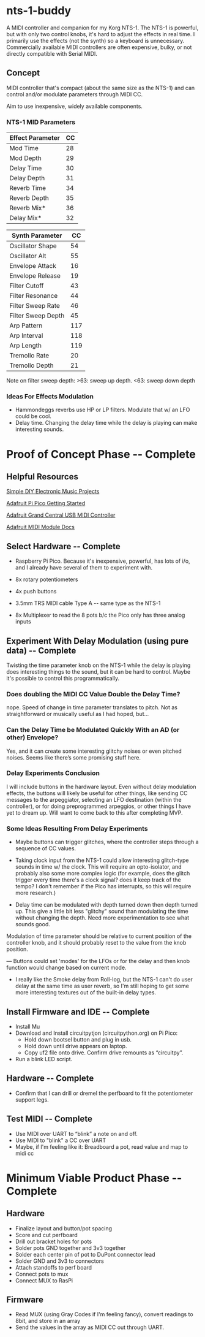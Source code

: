 # nts-1-buddy

A MIDI controller and companion for my Korg NTS-1. The NTS-1 is powerful, but with only two control knobs, it's hard to adjust the effects in real time. I primarily use the effects (not the synth) so a keyboard is unnecessary. Commercially available MIDI controllers are often expensive, bulky, or not directly compatible with Serial MIDI.

## Concept

MIDI controller that's compact (about the same size as the NTS-1) and can control and/or modulate parameters through MIDI CC.

Aim to use inexpensive, widely available components.

### NTS-1 MID Parameters

| Effect Parameter | CC  |
| ---------------- | --- |
| Mod Time         | 28  |
| Mod Depth        | 29  |
| Delay Time       | 30  |
| Delay Depth      | 31  |
| Reverb Time      | 34  |
| Reverb Depth     | 35  |
| Reverb Mix\*     | 36  |
| Delay Mix\*      | 32  |

| Synth Parameter    | CC  |
| ------------------ | --- |
| Oscillator Shape   | 54  |
| Oscillator Alt     | 55  |
| Envelope Attack    | 16  |
| Envelope Release   | 19  |
| Filter Cutoff      | 43  |
| Filter Resonance   | 44  |
| Filter Sweep Rate  | 46  |
| Filter Sweep Depth | 45  |
| Arp Pattern        | 117 |
| Arp Interval       | 118 |
| Arp Length         | 119 |
| Tremollo Rate      | 20  |
| Tremollo Depth     | 21  |

Note on filter sweep depth: >63: sweep up depth. <63: sweep down depth

### Ideas For Effects Modulation

- Hammondeggs reverbs use HP or LP filters. Modulate that w/ an LFO could be cool.
- Delay time. Changing the delay time while the delay is playing can make interesting sounds.

# Proof of Concept Phase -- Complete

## Helpful Resources

[Simple DIY Electronic Music Projects](https://diyelectromusic.wordpress.com/2021/06/28/toy-keyboard-usb-matrix-decode-with-the-pi-pico-part-2/)

[Adafruit Pi Pico Getting Started](https://learn.adafruit.com/getting-started-with-raspberry-pi-pico-circuitpython/blinky-and-a-button)

[Adafruit Grand Central USB MIDI Controller](https://learn.adafruit.com/grand-central-usb-midi-controller-in-circuitpython/code-usb-midi-in-circuitpython)

[Adafruit MIDI Module Docs](https://docs.circuitpython.org/projects/midi/en/latest/)

## Select Hardware -- Complete

- Raspberry Pi Pico. Because it's inexpensive, powerful, has lots of i/o, and I already have several of them to experiment with.

- 8x rotary potentiometers
- 4x push buttons
- 3.5mm TRS MIDI cable Type A -- same type as the NTS-1
- 8x Multiplexer to read the 8 pots b/c the Pico only has three analog inputs

## Experiment With Delay Modulation (using pure data) -- Complete

Twisting the time parameter knob on the NTS-1 while the delay is playing does interesting things to the sound, but it can be hard to control. Maybe it's possible to control this programmatically.

### Does doubling the MIDI CC Value Double the Delay Time?

nope. Speed of change in time parameter translates to pitch. Not as straightforward or musically useful as I had hoped, but…

### Can the Delay Time be Modulated Quickly With an AD (or other) Envelope?

Yes, and it can create some interesting glitchy noises or even pitched noises. Seems like there’s some promising stuff here.

### Delay Experiments Conclusion

I will include buttons in the hardware layout. Even without delay modulation effects, the buttons will likely be useful for other things, like sending CC messages to the arpeggiator, selecting an LFO destination (within the controller), or for doing preprogrammed arpeggios, or other things I have yet to dream up. Will want to come back to this after completing MVP.

### Some Ideas Resulting From Delay Experiments

- Maybe buttons can trigger glitches, where the controller steps through a sequence of CC values.

- Taking clock input from the NTS-1 could allow interesting glitch-type sounds in time w/ the clock. This will require an opto-isolator, and probably also some more complex logic (for example, does the glitch trigger every time there's a clock signal? does it keep track of the tempo? I don't remember if the Pico has interrupts, so this will require more research.)

- Delay time can be modulated with depth turned down then depth turned up. This give a little bit less "glitchy" sound than modulating the time without changing the depth. Need more experimentation to see what sounds good.

Modulation of time parameter should be relative to current position of the controller knob, and it should probably reset to the value from the knob position.

— Buttons could set 'modes' for the LFOs or for the delay and then knob function would change based on current mode.

- I really like the Smoke delay from Roll-log, but the NTS-1 can't do user delay at the same time as user reverb, so I'm still hoping to get some more interesting textures out of the built-in delay types.

## Install Firmware and IDE -- Complete

- Install Mu
- Download and Install circuitpytjon (circuitpython.org) on Pi Pico:
  - Hold down bootsel button and plug in usb.
  - Hold down until drive appears on laptop.
  - Copy uf2 file onto drive. Confirm drive remounts as “circuitpy”.
- Run a blink LED script.

## Hardware -- Complete

- Confirm that I can drill or dremel the perfboard to fit the potentiometer support legs.

## Test MIDI -- Complete

- Use MIDI over UART to “blink” a note on and off.
- Use MIDI to "blink" a CC over UART
- Maybe, if I'm feeling like it: Breadboard a pot, read value and map to midi cc

# Minimum Viable Product Phase -- Complete

## Hardware

- Finalize layout and button/pot spacing
- Score and cut perfboard
- Drill out bracket holes for pots
- Solder pots GND together and 3v3 together
- Solder each center pin of pot to DuPont connector lead
- Solder GND and 3v3 to connectors
- Attach standoffs to perf board
- Connect pots to mux
- Connect MUX to RasPi

## Firmware

- Read MUX (using Gray Codes if I'm feeling fancy), convert readings to 8bit, and store in an array
- Send the values in the array as MIDI CC out through UART.
